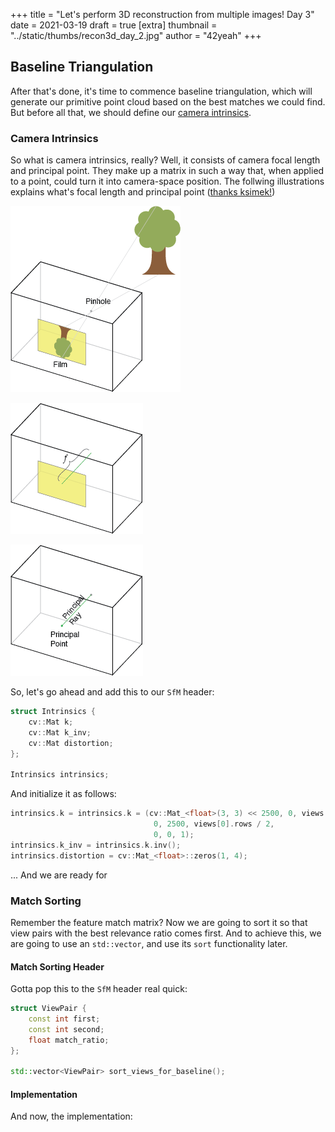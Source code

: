 +++
title = "Let's perform 3D reconstruction from multiple images! Day 3"
date = 2021-03-19
draft = true
[extra]
thumbnail = "../static/thumbs/recon3d_day_2.jpg"
author = "42yeah"
+++

## Baseline Triangulation

After that's done, it's time to commence baseline triangulation, which will generate our primitive point cloud based on the best matches we could find. But before all that, we should define our [camera intrinsics](http://ksimek.github.io/2013/08/13/intrinsic/).

### Camera Intrinsics

So what is camera intrinsics, really? Well, it consists of camera focal length and principal point. They make up a matrix in such a way that, when applied to a point, could turn it into camera-space position. The follwing illustrations explains what's focal length and principal point ([thanks ksimek!](http://ksimek.github.io/2013/08/13/intrinsic/))

![Pinhole camera](intrinsic_pinhole_camera.png)

![Focal length is distance of the film to the pinhole](intrinsic_focal_length.png)

![Principal point is intersection of the perpendicular line from pinhole camera to the film (which is called "principal ray") and the film](intrinsic_pp.png)

So, let's go ahead and add this to our `SfM` header:

```c++
struct Intrinsics {
    cv::Mat k;
    cv::Mat k_inv;
    cv::Mat distortion;
};

Intrinsics intrinsics;
```

And initialize it as follows:

```c++
intrinsics.k = intrinsics.k = (cv::Mat_<float>(3, 3) << 2500, 0, views[0].cols / 2,
                                0, 2500, views[0].rows / 2,
                                0, 0, 1);
intrinsics.k_inv = intrinsics.k.inv();
intrinsics.distortion = cv::Mat_<float>::zeros(1, 4);
```

... And we are ready for

### Match Sorting

Remember the feature match matrix? Now we are going to sort it so that view pairs with the best relevance ratio comes first. And to achieve this, we are going to use an `std::vector`, and use its `sort` functionality later.

#### Match Sorting Header

Gotta pop this to the `SfM` header real quick:

```c++
struct ViewPair {
    const int first;
    const int second;
    float match_ratio;
};

std::vector<ViewPair> sort_views_for_baseline();
```

#### Implementation

And now, the implementation:

```c++

```
